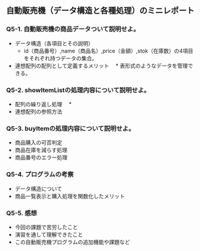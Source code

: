 ## 自動販売機（データ構造と各種処理）のミニレポート
### Q5-1. 自動販売機の商品データついて説明せよ。
* データ構造（各項目とその説明）
  * id（商品番号）,name（商品名）,price（金額）,stok（在庫数）の4項目をそれぞれ持つデータの集合。
* 連想配列の配列として定義するメリット
　* 表形式のようなデータを管理できる。
### Q5-2. showItemListの処理内容について説明せよ。
* 配列の繰り返し処理
　* 
* 連想配列の参照方法
### Q5-3. buyItemの処理内容について説明せよ。
* 商品購入の可否判定
* 商品在庫を減らす処理
* 商品番号のエラー処理
### Q5-4. プログラムの考察
* データ構造について
* 商品一覧表示と購入処理を関数化したメリット
### Q5-5. 感想
* 今回の課題で苦労したこと
* 演習を通して理解できたこと
* この自動販売機プログラムの追加機能や課題など
